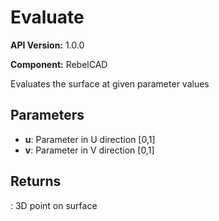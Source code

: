 # Evaluate

**API Version:** 1.0.0

**Component:** RebelCAD

Evaluates the surface at given parameter values

## Parameters

- **u**: Parameter in U direction [0,1]
- **v**: Parameter in V direction [0,1]

## Returns

: 3D point on surface

